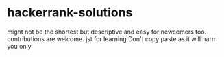 # hackerrank-solutions
might not be the shortest but descriptive and easy for newcomers too.
contributions are welcome.
jst for learning.Don't copy paste as it will harm you only

